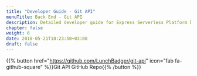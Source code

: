 ```yaml
---
title: "Developer Guide - Git API"
menuTitle: Back End - Git API
description: Detailed developer guide for Express Serverless Platform back end.
chapter: false
weight: 6
date: 2018-05-21T18:23:50+03:00
draft: false
---
```


{{% button href="https://github.com/LunchBadger/git-api" icon="fab fa-github-square" %}}Git API GitHub Repo{{% /button %}}